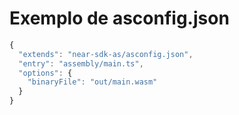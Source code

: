 # Exemplo de asconfig.json

```jsx
{
  "extends": "near-sdk-as/asconfig.json",
  "entry": "assembly/main.ts",
  "options": {
    "binaryFile": "out/main.wasm"
  }
}
```